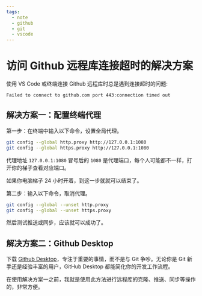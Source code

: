 ```yaml
---
tags:
  - note
  - github
  - git
  - vscode
---
```


# 访问 Github 远程库连接超时的解决方案

使用 VS Code 或终端连接 Github 远程库时总是遇到连接超时的问题:

`Failed to connect to github.com port 443:connection timed out`

## 解决方案一：配置终端代理

第一步：在终端中输入以下命令，设置全局代理。

```bash
git config --global http.proxy http://127.0.0.1:1080
git config --global https.proxy http://127.0.0.1:1080
```

代理地址 `127.0.0.1:1080` 冒号后的 `1080` 是代理端口，每个人可能都不一样，打开你的梯子查看对应端口。

如果你电脑梯子 24 小时开着，到这一步就就可以结束了。

第二步：输入以下命令，取消代理。

```bash
git config --global --unset http.proxy
git config --global --unset https.proxy
```

然后测试推送或同步，应该就可以成功了。

## 解决方案二：Github Desktop

下载 [Github Desktop](https://desktop.github.com/)，专注于重要的事情，而不是与 Git 争吵。无论你是 Git 新手还是经验丰富的用户，GitHub Desktop 都能简化你的开发工作流程。

在使用解决方案一之前，我就是使用此方法进行远程库的克隆、推送、同步等操作的，非常方便。
